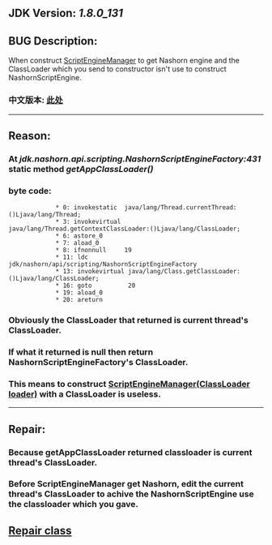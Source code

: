 ## JDK Version:  _1.8.0_131_

## BUG Description:  
When construct [ScriptEngineManager](https://docs.oracle.com/javase/8/docs/api/javax/script/ScriptEngineManager.html) to get Nashorn engine and the ClassLoader which you send to constructor isn't use to construct NashornScriptEngine.  
### 中文版本: [此处](https://coding.net/u/Bryan_lzh/p/JDK8-Nashorn-BUG/git)  
---
## Reason:   
### At _jdk.nashorn.api.scripting.NashornScriptEngineFactory:431_ static method *getAppClassLoader()*  
### byte code: 
```
             * 0: invokestatic  java/lang/Thread.currentThread:()Ljava/lang/Thread;
             * 3: invokevirtual java/lang/Thread.getContextClassLoader:()Ljava/lang/ClassLoader;
             * 6: astore_0
             * 7: aload_0
             * 8: ifnonnull     19
             * 11: ldc           jdk/nashorn/api/scripting/NashornScriptEngineFactory
             * 13: invokevirtual java/lang/Class.getClassLoader:()Ljava/lang/ClassLoader;
             * 16: goto          20
             * 19: aload_0
             * 20: areturn  
```  
### Obviously the ClassLoader that returned is current thread's ClassLoader.  
### If what it returned is null then return NashornScriptEngineFactory's ClassLoader.  
### This means to construct [ScriptEngineManager(ClassLoader loader)](https://docs.oracle.com/javase/8/docs/api/javax/script/ScriptEngineManager.html#ScriptEngineManager-java.lang.ClassLoader-) with a ClassLoader is useless.  
---
## Repair: 

### Because getAppClassLoader returned classloader is current thread's ClassLoader.  
### Before ScriptEngineManager get Nashorn, edit the current thread's ClassLoader to achive the NashornScriptEngine use the classloader which you gave.  
## [Repair class](https://github.com/BryanSer/JDK8-Nashorn-BUG/blob/master/ScriptLoader.java)
